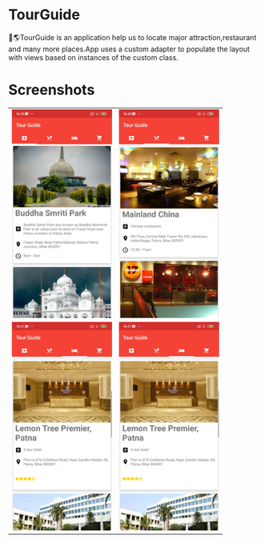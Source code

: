 # TourGuide
📍🌎TourGuide is an application help us to locate major attraction,restaurant and many more places.App uses a custom adapter to populate the layout with views based on instances of the custom class.
# Screenshots
<table>
<tr>
<td><img src="Screenshot/attraction.jpeg" style="width: 200px;"/></td>
<td><img src="Screenshot/foods.jpeg" style="width: 200px;"/></td>
</tr>
<tr>
<td><img src="Screenshot/hotels.jpeg" style="width: 200px;"/></td>
<td><img src="Screenshot/hotels.jpeg" style="width: 200px;"/></td>
</tr>
</table>
